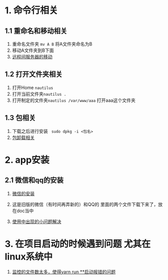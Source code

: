 # 1. 命令行相关
## 1.1 重命名和移动相关
  1. 重命名文件夹 `mv A B` 将A文件夹命名为B
  2. 移动A文件夹到B下面
  3. [远程间服务器的移动](https://blog.csdn.net/szy525525/article/details/85327416?utm_medium=distribute.pc_relevant.none-task-blog-2~default~baidujs_title~default-1.base&spm=1001.2101.3001.4242)
## 1.2 打开文件夹相关
  1. 打开Home `nautilus`
  2. 打开当前文件夹`nautilus .`
  3. 打开制定的文件夹`nautilus /var/www/aaa` 打开aaa这个文件夹



## 1.3 包相关
  1. 下载之后进行安装 ` sudo dpkg -i <包名>`
  2. [包卸载相关](https://blog.csdn.net/luckydog612/article/details/80877179)

# 2. app安装
## 2.1 微信和qq的安装 
1. [微信的安装](https://blog.csdn.net/qq_37655607/article/details/112590248)

2. 这是旧版的微信（有时间再弄新的）和QQ的 里面的两个文件下载下来了，放在doc当中
3. [使用中出现的小问题解决](https://blog.csdn.net/yaoyaohyl/article/details/112519463)


# 3. 在项目启动的时候遇到问题 尤其在linux系统中
1. [监控的文件数太多，使得yarn run **启动报错的问题](https://blog.csdn.net/feinifi/article/details/103777406)